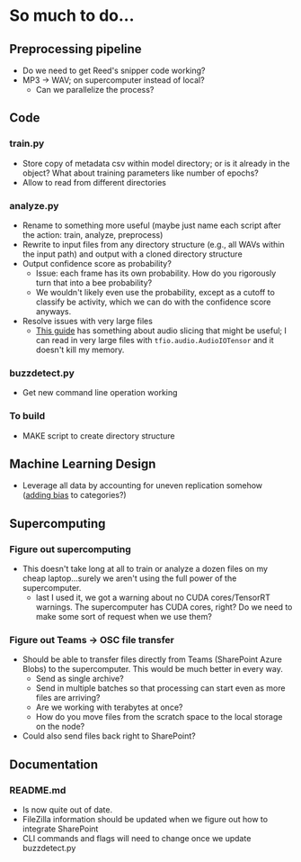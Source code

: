 # So much to do...
## Preprocessing pipeline
* Do we need to get Reed's snipper code working?
* MP3 → WAV; on supercomputer instead of local?
  - Can we parallelize the process?

## Code
### train.py
* Store copy of metadata csv within model directory; or is it already in the object? What about training parameters like number of epochs?
* Allow to read from different directories

### analyze.py
* Rename to something more useful (maybe just name each script after the action: train, analyze, preprocess)
* Rewrite to input files from any directory structure (e.g., all WAVs within the input path) and output with a cloned directory structure
* Output confidence score as probability?
    - Issue: each frame has its own probability. How do you rigorously turn that into a bee probability?
    - We wouldn't likely even use the probability, except as a cutoff to classify be activity, which we can do with the confidence score anyways.
* Resolve issues with very large files
  - [This guide](https://www.tensorflow.org/io/tutorials/audio) has something about audio slicing that might be useful; I can read in very large files with `tfio.audio.AudioIOTensor` and it doesn't kill my memory.

### buzzdetect.py
* Get new command line operation working

### To build
* MAKE script to create directory structure

## Machine Learning Design
* Leverage all data by accounting for uneven replication somehow ([adding bias](https://www.tensorflow.org/tutorials/structured_data/imbalanced_data) to categories?)

## Supercomputing
### Figure out supercomputing
* This doesn't take long at all to train or analyze a dozen files on my cheap laptop...surely we aren't using the full power of the supercomputer.
  - last I used it, we got a warning about no CUDA cores/TensorRT warnings. The supercomputer has CUDA cores, right? Do we need to make some sort of request when we use them?

### Figure out Teams → OSC file transfer
* Should be able to transfer files directly from Teams (SharePoint Azure Blobs) to the supercomputer. This would be much better in every way.
  - Send as single archive?
  - Send in multiple batches so that processing can start even as more files are arriving?
  - Are we working with terabytes at once?
  - How do you move files from the scratch space to the local storage on the node?
* Could also send files back right to SharePoint?

## Documentation
### README.md
* Is now quite out of date.
* FileZilla information should be updated when we figure out how to integrate SharePoint
* CLI commands and flags will need to change once we update buzzdetect.py
